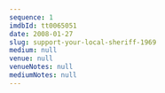 ```yaml
---
sequence: 1
imdbId: tt0065051
date: 2008-01-27
slug: support-your-local-sheriff-1969
medium: null
venue: null
venueNotes: null
mediumNotes: null
---
```


